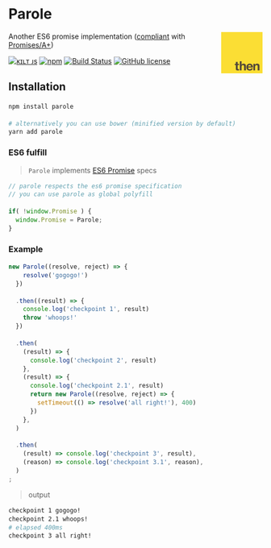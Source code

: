 
# Parole

[<img src="https://raw.githubusercontent.com/promises-aplus/promises-spec/master/logo.svg" alt="Promises/A+ logo" width="82px" height="82px" title="Promises/A+ 1.0 compliant" align="right" />](https://promisesaplus.com/)

<!-- [<img src="https://promisesaplus.com/assets/logo-small.png" alt="Promises/A+ logo" title="Promises/A+ 1.0 compliant" align="right" />](https://promisesaplus.com/) -->

Another ES6 promise implementation ([compliant](https://github.com/promises-aplus/promises-tests) with [Promises/A+](https://github.com/promises-aplus/promises-spec))

[![ᴋɪʟᴛ ᴊs](https://jesus.germade.dev/assets/images/badge-kiltjs.svg)](https://github.com/kiltjs)
[![npm](https://img.shields.io/npm/v/parole.svg)](https://www.npmjs.com/package/parole)
[![Build Status](https://travis-ci.org/kiltjs/parole.svg?branch=master)](https://travis-ci.org/kiltjs/parole)
[![GitHub license](https://img.shields.io/badge/license-MIT-blue.svg)](LICENSE)

## Installation
```.sh
npm install parole

# alternatively you can use bower (minified version by default)
yarn add parole
```

### ES6 fulfill
> `Parole` implements [ES6 Promise](https://developer.mozilla.org/en-US/docs/Web/JavaScript/Reference/Global_Objects/Promise) specs

``` js
// parole respects the es6 promise specification
// you can use parole as global polyfill

if( !window.Promise ) {
  window.Promise = Parole;
}
```

### Example
``` js
new Parole((resolve, reject) => {
    resolve('gogogo!')
  })

  .then((result) => {
    console.log('checkpoint 1', result)
    throw 'whoops!'
  })

  .then(
    (result) => {
      console.log('checkpoint 2', result)
    },
    (result) => {
      console.log('checkpoint 2.1', result)
      return new Parole((resolve, reject) => {
        setTimeout(() => resolve('all right!'), 400)
      })
    },
  )

  .then(
    (result) => console.log('checkpoint 3', result),
    (reason) => console.log('checkpoint 3.1', reason),
  )
;
```
> output

```.sh
checkpoint 1 gogogo!
checkpoint 2.1 whoops!
# elapsed 400ms
checkpoint 3 all right!
```

